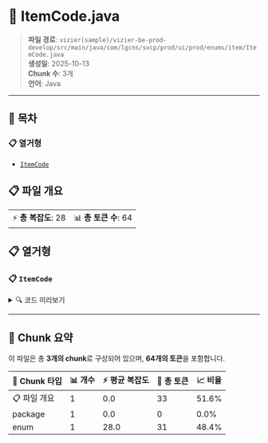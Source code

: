 # 📄 ItemCode.java

> **파일 경로**: `vizier(sample)/vizier-be-prod-develop/src/main/java/com/lgcns/svcp/prod/ui/prod/enums/item/ItemCode.java`  
> **생성일**: 2025-10-13  
> **Chunk 수**: 3개  
> **언어**: Java
---

## 📑 목차

### 📋 열거형
- [`ItemCode`](#enum-itemcode)


## 📋 파일 개요

| | |
|--|--|
| ⚡ **총 복잡도**: 28 | 📊 **총 토큰 수**: 64 |





## 📋 열거형

### <a id="enum-itemcode"></a>📋 `ItemCode`


<details>
<summary>🔍 코드 미리보기</summary>

```java
public enum ItemCode {
    AW,
    RD,
    BI,
    DI,
    DT,
    LB,
    QS,
    SI,
    SP,
    DR,
    OC,
    RC,
    UC,
    AD,
    MS,
    VO,
    AO,
    DV,
    DC,
    PP,
    BE,
    RE,
    SE,
    DP,
    OG,
    OR
}...
```

**Chunk 정보**
- 🆔 **ID**: `c6d9843b1fcc`
- 📍 **라인**: 3-3

</details>

---



## 🧩 Chunk 요약

이 파일은 총 **3개의 chunk**로 구성되어 있으며, **64개의 토큰**을 포함합니다.

| 🧩 Chunk 타입 | 📊 개수 | ⚡ 평균 복잡도 | 📝 총 토큰 | 📈 비율 |
|---------------|--------|-------------|----------|--------|
| 📋 파일 개요 | 1 | 0.0 | 33 | 51.6% |
| package | 1 | 0.0 | 0 | 0.0% |
| enum | 1 | 28.0 | 31 | 48.4% |

